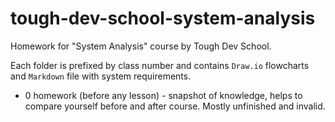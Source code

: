 # tough-dev-school-system-analysis

Homework for "System Analysis" course by Tough Dev School.

Each folder is prefixed by class number and contains `Draw.io` flowcharts and `Markdown` file with system requirements.

- 0 homework (before any lesson) - snapshot of knowledge, helps to compare yourself before and after course. Mostly unfinished and invalid.

